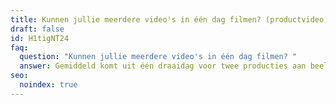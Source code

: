 ```yaml
---
title: Kunnen jullie meerdere video's in één dag filmen? (productvideo)
draft: false
id: H1tigNT24
faq:
  question: "Kunnen jullie meerdere video's in één dag filmen? "
  answer: Gemiddeld komt uit één draaidag voor twee producties aan beeldmateriaal.
seo:
  noindex: true
---
```

